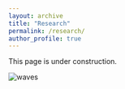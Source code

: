 ```yaml
---
layout: archive
title: "Research"
permalink: /research/
author_profile: true
---
```

This page is under construction.  

![waves](waves.jpg)

